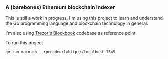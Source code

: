### A (barebones) Ethereum blockchain indexer

This is still a work in progress. I'm using this project to learn and understand the Go programming language and 
blockchain technology in general.

I'm also using [Trezor's Blockbook](https://github.com/trezor/blockbook) codebase as reference point.

To run this project

```
go run main.go --rpcnodeurl=http://localhost:7545
```
